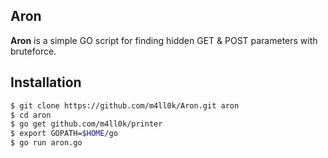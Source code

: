 Aron
--
__Aron__ is a simple GO script for finding hidden GET &amp; POST parameters with bruteforce.

Installation
--

```sh
$ git clone https://github.com/m4ll0k/Aron.git aron
$ cd aron 
$ go get github.com/m4ll0k/printer
$ export GOPATH=$HOME/go
$ go run aron.go
```
